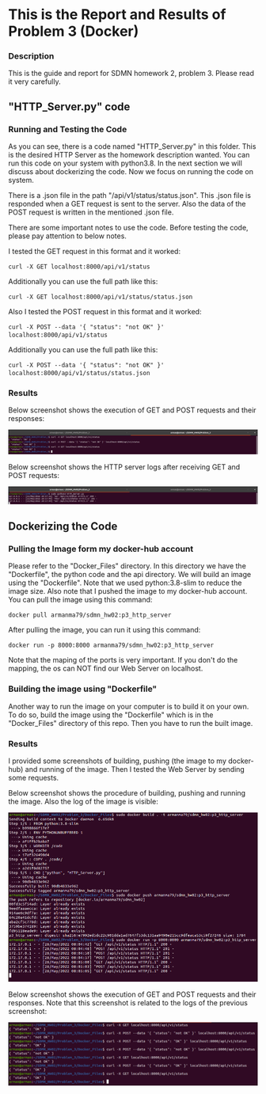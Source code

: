 # This is the Report and Results of Problem 3 (Docker)

### Description
This is the guide and report for SDMN homework 2, problem 3. Please read it very carefully.

## "HTTP_Server.py" code
### Running and Testing the Code
As you can see, there is a code named "HTTP_Server.py" in this folder. This is the desired HTTP Server as the homework description wanted. You can run this code on your system with python3.8. In the next section we will discuss about dockerizing the code. Now we focus on running the code on system.

There is a .json file in the path "/api/v1/status/status.json". This .json file is responded when a GET request is sent to the server. Also the data of the POST request is written in the mentioned .json file. 

There are some important notes to use the code. Before testing the code, please pay attention to below notes.

I tested the GET request in this format and it worked:

	curl -X GET localhost:8000/api/v1/status
    
Additionally you can use the full path like this:

	curl -X GET localhost:8000/api/v1/status/status.json

Also I tested the POST request in this format and it worked:

	curl -X POST --data '{ "status": "not OK" }' localhost:8000/api/v1/status
    
Additionally you can use the full path like this:

	curl -X POST --data '{ "status": "not OK" }' localhost:8000/api/v1/status/status.json
    
### Results

Below screenshot shows the execution of GET and POST requests and their responses:

![alt text](https://github.com/arman-maghsoudnia/SDMN_HW02/blob/main/Problem_3/Results/01.png?raw=true)


Below screenshot shows the HTTP server logs after receiving GET and POST requests:

![alt text](https://github.com/arman-maghsoudnia/SDMN_HW02/blob/main/Problem_3/Results/02.png?raw=true)


## Dockerizing the Code

### Pulling the Image form my docker-hub account 

Please refer to the "Docker_Files" directory. In this directory we have the "Dockerfile", the python code and the api directory. We will build an image using the "Dockerfile". Note that we used python:3.8-slim to reduce the image size. Also note that I pushed the image to my docker-hub account. You can pull the image using this command:

	docker pull armanma79/sdmn_hw02:p3_http_server
	
After pulling the image, you can run it using this command:

	docker run -p 8000:8000 armanma79/sdmn_hw02:p3_http_server

Note that the maping of the ports is very important. If you don't do the mapping, the os can NOT find our Web Server on localhost. 

### Building the image using "Dockerfile" 

Another way to run the image on your computer is to build it on your own. To do so, build the image using the "Dockerfile" which is in the "Docker_Files" directory of this repo. Then you have to run the built image. 

### Results

I provided some screenshots of building, pushing (the image to my docker-hub) and running of the image. Then I tested the Web Server by sending some requests.

Below screenshot shows the procedure of building, pushing and running the image. Also the log of the image is visible:

![alt text](https://github.com/arman-maghsoudnia/SDMN_HW02/blob/main/Problem_3/Results/04.png?raw=true)

Below screenshot shows the execution of GET and POST requests and their responses. Note that this screenshot is related to the logs of the previous screenshot:

![alt text](https://github.com/arman-maghsoudnia/SDMN_HW02/blob/main/Problem_3/Results/03.png?raw=true)

